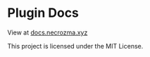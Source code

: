 # Plugin Docs


View at [docs.necrozma.xyz](https://docs.necrozma.xyz)

This project is licensed under the MIT License.
